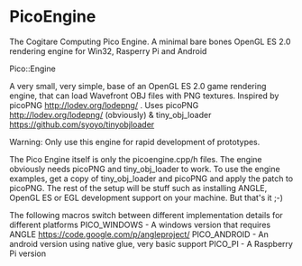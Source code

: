 # PicoEngine
The Cogitare Computing Pico Engine. A minimal bare bones OpenGL ES 2.0 rendering engine for Win32, Rasperry Pi and Android

Pico::Engine

A very small, very simple, base of an OpenGL ES 2.0 game rendering engine, that can load Wavefront OBJ files with PNG textures.
Inspired by picoPNG http://lodev.org/lodepng/ .
Uses picoPNG http://lodev.org/lodepng/ (obviously) & tiny_obj_loader https://github.com/syoyo/tinyobjloader

Warning: Only use this engine for rapid development of prototypes. 

The Pico Engine itself is only the picoengine.cpp/h files.
The engine obviously needs picoPNG and tiny_obj_loader to work.
To use the engine examples, get a copy of tiny_obj_loader and picoPNG and apply the patch to picoPNG.
The rest of the setup will be stuff such as installing ANGLE, OpenGL ES or EGL development support on your machine.
But that's it ;-)


The following macros switch between different implementation details for different platforms
PICO_WINDOWS        - A windows version that requires ANGLE https://code.google.com/p/angleproject/
PICO_ANDROID        - An android version using native glue, very basic support
PICO_PI             - A Raspberry Pi version